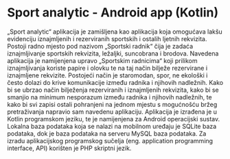 # Sport analytic - Android app (Kotlin)

„Sport analytic“ aplikacija je zamišljena kao aplikacija koja omogućava lakšu evidenciju iznajmljenih i rezerviranih sportskih i ostalih ljetnih rekvizita. Postoji radno mjesto pod nazivom „Sportski radnik“ čija je zadaća iznajmljivanje sportskih rekvizita, ležaljki, suncobrana i brodova. Navedena aplikacija je namijenjena upravo „Sportskim radnicima“ koji prilikom iznajmljivanja koriste papire i olovku te na taj način bilježe rezervirane i iznajmljene rekvizite. Postojeći način je staromodan, spor, ne ekološki i često dolazi do krive komunikacije između radnika i njihovih nadležnih. Kako bi se ubrzao način bilježenja rezerviranih i iznajmljenih rekvizita, kako bi se smanjio na minimum nesporazum između radnika i njihovih nadležnih, te kako bi svi zapisi ostali pohranjeni na jednom mjestu s mogućnošću bržeg pretraživanja napravio sam navedenu aplikaciju. 
Aplikacija je izrađena je u Kotlin programskom jeziku, te je namijenjena za Android operacijski sustav. Lokalna baza podataka koja se nalazi na mobilnom uređaju je SQLite baza podataka, dok je baza podataka na serveru MySQL baza podataka. Za izradu aplikacijskog programskog sučelja (eng. application programming interface, API) korišten je PHP skriptni jezik. 


